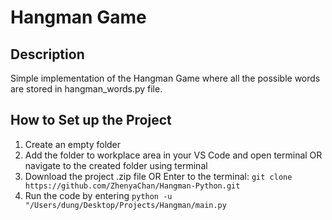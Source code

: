 # Hangman Game

## Description

Simple implementation of the Hangman Game where all the possible words are stored in hangman_words.py file.

## How to Set up the Project

1. Create an empty folder
2. Add the folder to workplace area in your VS Code and open terminal OR navigate to the created folder using terminal
3. Download the project .zip file OR Enter to the terminal:
   `git clone https://github.com/ZhenyaChan/Hangman-Python.git`
4. Run the code by entering `python -u "/Users/dung/Desktop/Projects/Hangman/main.py`